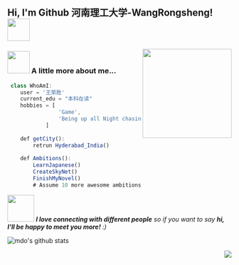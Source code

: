 <h2> Hi, I'm Github 河南理工大学-WangRongsheng! <img src="https://media.giphy.com/media/mGcNjsfWAjY5AEZNw6/giphy.gif" width="50"></h2>

<img align='right' src='https://user-images.githubusercontent.com/5713670/87202985-820dcb80-c2b6-11ea-9f56-7ec461c497c3.gif' width='200"'>




### <img src="https://media.giphy.com/media/VgCDAzcKvsR6OM0uWg/giphy.gif" width="50"> A little more about me...  

```javascript
 class WhoAmI:
 	user = '王荣胜'
	current_edu = "本科在读"
	hobbies = [
				'Game',
				'Being up all Night chasing that ONE BUG...'
			]
	
	def getCity():
		retrun Hyderabad_India()
	
	def Ambitions():
		LearnJapanese()
		CreateSkyNet()
		FinishMyNovel()
		# Assume 10 more awesome ambitions here  ;)
```

<img src="https://media.giphy.com/media/LnQjpWaON8nhr21vNW/giphy.gif" width="60"> <em><b>I love connecting with different people</b> so if you want to say <b>hi, I'll be happy to meet you more!</b> :)</em>


![mdo's github stats](https://github-readme-stats.vercel.app/api?username=Wangrongsheng&hide=[%22issues%22]&show_icons=true)

<img align="right" src="https://github-readme-stats.vercel.app/api?username=justjavac&show_icons=true&icon_color=805AD5&text_color=718096&bg_color=ffffff&hide_title=true" />
